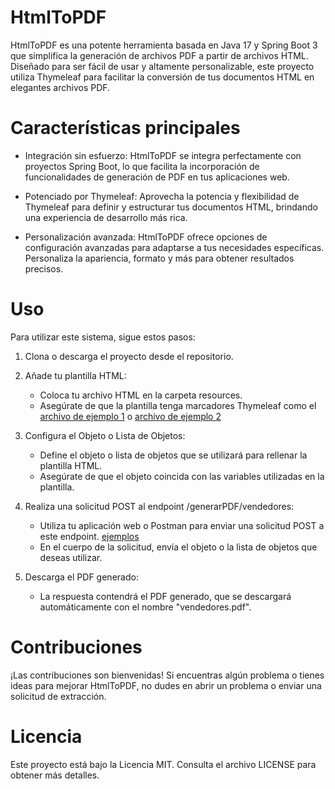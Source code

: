 # HtmlToPDF
HtmlToPDF es una potente herramienta basada en Java 17 y Spring Boot 3 que simplifica la generación de archivos PDF a partir de archivos HTML. Diseñado para ser fácil de usar y altamente personalizable, este proyecto utiliza Thymeleaf para facilitar la conversión de tus documentos HTML en elegantes archivos PDF.

# Características principales
- Integración sin esfuerzo: HtmlToPDF se integra perfectamente con proyectos Spring Boot, lo que facilita la incorporación de funcionalidades de generación de PDF en tus aplicaciones web.

- Potenciado por Thymeleaf: Aprovecha la potencia y flexibilidad de Thymeleaf para definir y estructurar tus documentos HTML, brindando una experiencia de desarrollo más rica.

- Personalización avanzada: HtmlToPDF ofrece opciones de configuración avanzadas para adaptarse a tus necesidades específicas. Personaliza la apariencia, formato y más para obtener resultados precisos.

# Uso
Para utilizar este sistema, sigue estos pasos:

1. Clona o descarga el proyecto desde el repositorio.

2. Añade tu plantilla HTML:
   - Coloca tu archivo HTML en la carpeta resources.
   - Asegúrate de que la plantilla tenga marcadores Thymeleaf como el [archivo de ejemplo 1](./src/main/resources/templates/vendedor.html) o [archivo de ejemplo 2](./src/main/resources/templates/vendedores.html)
3. Configura el Objeto o Lista de Objetos:
   - Define el objeto o lista de objetos que se utilizará para rellenar la plantilla HTML.
   - Asegúrate de que el objeto coincida con las variables utilizadas en la plantilla.
4. Realiza una solicitud POST al endpoint /generarPDF/vendedores:
   - Utiliza tu aplicación web o Postman para enviar una solicitud POST a este endpoint. [ejemplos](/HELP.md)
   - En el cuerpo de la solicitud, envía el objeto o la lista de objetos que deseas utilizar.
5. Descarga el PDF generado:
   - La respuesta contendrá el PDF generado, que se descargará automáticamente con el nombre "vendedores.pdf".

# Contribuciones
¡Las contribuciones son bienvenidas! Si encuentras algún problema o tienes ideas para mejorar HtmlToPDF, no dudes en abrir un problema o enviar una solicitud de extracción.

# Licencia
Este proyecto está bajo la Licencia MIT. Consulta el archivo LICENSE para obtener más detalles. 


